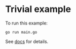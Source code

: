 # Trivial example

To run this example:

```shell
go run main.go
```

See [docs](https://bun.uptrace.dev/) for details.
